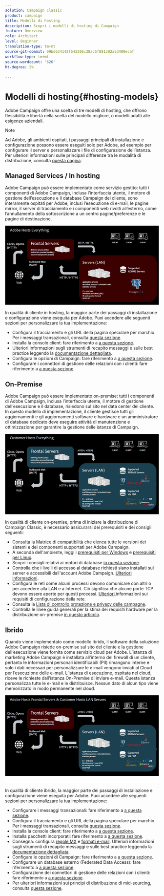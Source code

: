 ```yaml
---
solution: Campaign Classic
product: campaign
title: Modelli di hosting
description: Scopri i modelli di hosting di Campaign
feature: Overview
role: Architect
level: Beginner
translation-type: tm+mt
source-git-commit: 09bd634142f643206c38ac5f881302a5d489ecaf
workflow-type: tm+mt
source-wordcount: '626'
ht-degree: 2%

---
```



# Modelli di hosting{#hosting-models}

Adobe Campaign offre una scelta di tre modelli di hosting, che offrono flessibilità e libertà nella scelta del modello migliore, o modelli adatti alle esigenze aziendali.

>[!NOTE]
>
>Ad Adobe, gli ambienti ospitati, i passaggi principali di installazione e configurazione possono essere eseguiti solo per Adobe, ad esempio per configurare il server e personalizzare i file di configurazione dell’istanza. Per ulteriori informazioni sulle principali differenze tra le modalità di distribuzione, consulta [questa pagina](../../installation/using/capability-matrix.md).

## Managed Services / In hosting

Adobe Campaign può essere implementato come servizio gestito: tutti i componenti di Adobe Campaign, inclusa l’interfaccia utente, il motore di gestione dell’esecuzione e il database Campaign del cliente, sono interamente ospitati per Adobe, inclusi l’esecuzione di e-mail, le pagine mirror, il server di tracciamento e i componenti web rivolti all’esterno, come l’annullamento della sottoscrizione a un centro pagine/preferenze e le pagine di destinazione.

![](assets/deployment_hosted.png)

In qualità di cliente in hosting, la maggior parte dei passaggi di installazione e configurazione viene eseguita per Adobe. Puoi accedere alle seguenti sezioni per personalizzare la tua implementazione:

* Configura il tracciamento e gli URL della pagina speculare per marchio. Per i messaggi transazionali, consulta [questa sezione](../../message-center/using/configuring-multibranding.md).
* Installa la console client: fare riferimento a [a questa sezione](../../installation/using/installing-the-client-console.md).
* Ulteriori informazioni sugli strumenti di recapito messaggi e sulle best practice leggendo la [documentazione dettagliata](../../delivery/using/about-deliverability.md).
* Configura le opzioni di Campaign: fare riferimento a [a questa sezione](../../installation/using/configuring-campaign-options.md).
* Configurare i connettori di gestione delle relazioni con i clienti: fare riferimento a [a questa sezione](../../platform/using/crm-connectors.md).

## On-Premise

Adobe Campaign può essere implementato on-premise: tutti i componenti di Adobe Campaign, inclusa l’interfaccia utente, il motore di gestione dell’esecuzione e il database, risiedono sul sito nel data center del cliente. In questo modello di implementazione, il cliente gestisce tutti gli aggiornamenti e gli aggiornamenti software e hardware e un amministratore di database dedicato deve eseguire attività di manutenzione e ottimizzazione per garantire la gestione delle istanze di Campaign.

![](assets/deployment_onpremise.png)

In qualità di cliente on-premise, prima di iniziare la distribuzione di Campaign Classic, è necessario assicurarsi dei prerequisiti e dei consigli seguenti:

* Consulta la [Matrice di compatibilità](../../rn/using/compatibility-matrix.md) che elenca tutte le versioni dei sistemi e dei componenti supportati per Adobe Campaign.
* A seconda dell&#39;ambiente, leggi i [prerequisiti per Windows](../../installation/using/prerequisites-of-campaign-installation-in-windows.md) e [prerequisiti per Linux](../../installation/using/prerequisites-of-campaign-installation-in-linux.md).
* Scopri i consigli relativi ai motori di database [in questa sezione](../../installation/using/database.md).
* Controlla che i livelli di accesso al database richiesti siano installati sul server e accessibili dall&#39;account Adobe Campaign. [Ulteriori informazioni](../../installation/using/application-server.md).
* Configura le reti come alcuni processi devono comunicare con altri o per accedere alla LAN e a Internet. Ciò significa che alcune porte TCP devono essere aperte per questi processi. [Ulteriori ](../../installation/using/network-configuration.md) informazioni sui requisiti di configurazione della rete.
* Consulta la [Lista di controllo protezione e privacy delle campagne](https://helpx.adobe.com/it/campaign/kb/acc-security.html).
* Controlla le linee guida generali per la stima dei requisiti hardware per la distribuzione on-premise [in questo articolo](https://helpx.adobe.com/it/campaign/kb/hardware-sizing-guide.html).

## Ibrido

Quando viene implementato come modello ibrido, il software della soluzione Adobe Campaign risiede on-premise sul sito del cliente e la gestione dell’esecuzione viene fornita come servizio cloud per Adobe. L’istanza di marketing Adobe Campaign è installata all’interno del firewall di un cliente, pertanto le informazioni personali identificabili (PII) rimangono interne e solo i dati necessari per personalizzare le e-mail vengono inviati al Cloud per l’esecuzione delle e-mail. L’istanza di esecuzione, ospitata nel cloud, riceve le richieste dall’istanza On-Premise di inviare e-mail. Questa istanza personalizza tutte le e-mail e le distribuisce. Nessun dato di alcun tipo viene memorizzato in modo permanente nel cloud.

![](assets/deployment_hybrid.png)

In qualità di cliente ibrido, la maggior parte dei passaggi di installazione e configurazione viene eseguita per Adobe. Puoi accedere alle seguenti sezioni per personalizzare la tua implementazione:

* Configurare i messaggi transazionali: fare riferimento a [a questa sezione](../../message-center/using/transactional-messaging-architecture.md).
* Configura il tracciamento e gli URL della pagina speculare per marchio. Per i messaggi transazionali, consulta [questa sezione](../../message-center/using/configuring-multibranding.md).
* Installa la console client: fare riferimento a [a questa sezione](../../installation/using/installing-the-client-console.md).
* Installa pacchetti incorporati: fare riferimento a [a questa sezione](../../installation/using/installing-campaign-standard-packages.md).
* Consegna: configura [regole MX](../../installation/using/email-deliverability.md#mx-configuration) e [formati e-mail](../../installation/using/email-deliverability.md#managing-email-formats). Ulteriori informazioni sugli strumenti di recapito messaggi e sulle best practice leggendo la [documentazione dettagliata](../../delivery/using/about-deliverability.md).
* Configura le opzioni di Campaign: fare riferimento a [a questa sezione](../../installation/using/configuring-campaign-options.md).
* Configurare un database esterno (Federated Data Access): fare riferimento a [a questa sezione](../../installation/using/about-fda.md).
* Configurazione dei connettori di gestione delle relazioni con i clienti: fare riferimento a [a questa sezione](../../platform/using/crm-connectors.md).
* Per ulteriori informazioni sui principi di distribuzione di mid-sourcing, consulta [questa sezione](../../installation/using/mid-sourcing-deployment.md).
